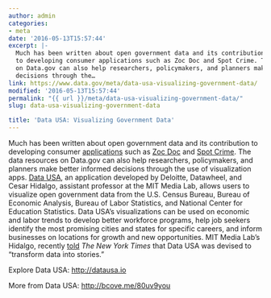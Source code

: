 ```yaml
---
author: admin
categories:
- meta
date: '2016-05-13T15:57:44'
excerpt: |-
  Much has been written about open government data and its contribution
  to developing consumer applications such as Zoc Doc and Spot Crime. The data resources
  on Data.gov can also help researchers, policymakers, and planners make better informed
  decisions through the…
link: https://www.data.gov/meta/data-usa-visualizing-government-data/
modified: '2016-05-13T15:57:44'
permalink: "{{ url }}/meta/data-usa-visualizing-government-data/"
slug: data-usa-visualizing-government-data

title: 'Data USA: Visualizing Government Data'
---
```


Much has been written about open government data and its contribution to developing consumer [applications](https://www.data.gov/applications) such as [Zoc Doc](https://www.zocdoc.com/) and [Spot Crime](http://www.spotcrime.com/). The data resources on Data.gov can also help researchers, policymakers, and planners make better informed decisions through the use of visualization apps. [Data USA](http://datausa.io/), an application developed by Deloitte, Datawheel, and Cesar Hidalgo, assistant professor at the MIT Media Lab, allows users to visualize open government data from the U.S. Census Bureau, Bureau of Economic Analysis, Bureau of Labor Statistics, and National Center for Education Statistics. Data USA’s visualizations can be used on economic and labor trends to develop better workforce programs, help job seekers identify the most promising cities and states for specific careers, and inform businesses on locations for growth and new opportunities. MIT Media Lab’s Hidalgo, recently [told](http://www.nytimes.com/2016/04/05/technology/datausa-government-data.html?_r=0) *The New York Times* that Data USA was devised to “transform data into stories.”

Explore Data USA: http://datausa.io

More from Data USA: <http://bcove.me/80uv9you>
